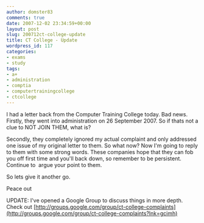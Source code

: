 ```yaml
---
author: domster83
comments: true
date: 2007-12-02 23:34:59+00:00
layout: post
slug: 200712ct-college-update
title: CT College - Update
wordpress_id: 117
categories:
- exams
- study
tags:
- a+
- administration
- comptia
- computertrainingcollege
- ctcollege
---
```


I had a letter back from the Computer Training College today.
Bad news.
Firstly, they went into administration on 26 September 2007. So if thats not a clue to NOT JOIN THEM, what is?




Secondly, they completely ignored my actual complaint and only addressed one issue of my original letter to them.
So what now? Now I'm going to reply to them with some strong words. These companies hope that they can fob you off first time and you'll back down, so remember to be persistent. Continue to  argue your point to them.




So lets give it another go.




Peace out




UPDATE: I've opened a Google Group to discuss things in more depth. Check out [http://groups.google.com/group/ct-college-complaints](http://groups.google.com/group/ct-college-complaints?lnk=gcimh)
